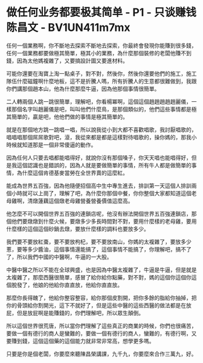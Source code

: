 # 做任何业务都要极其简单 - P1 - 只谈赚钱陈昌文 - BV1UN411m7mx

任何一個業務啊，你不斷地去探索不斷地去探索，你最終會發現你能賺到很多錢，任何一個業務都要做極其簡單，極其小的業務，為什麼那個裝修的老闆他賺不到錢，因為太他媽複雜了，又要搞設計圖又要進材料。

可能你還要在淘寶上淘一點桌子，對不對，然後你，然後你還要他們的施工，施工隊伍什麼磁鐘啊什麼地板，這不是折騰人嗎，所有折騰人的生意都很難做到，我跟你們講那個趙本山，他為什麼那麼牛逼，因為他那個事情很簡單。

二人轉兩個人跳一跳很簡單，理解吧，你看楊冪啊，這個這個趙趙趙趙趙麗儀，一樣那個名字叫趙麗儀是吧，叫叫他們什麼鳥，是那個類似的，他們這些事情都是極其簡單的，贏是吧，他他們做的事情是極其簡單的。

就是在那個地方跳一跳唱一唱，所以說我從小到大都不喜歡唱歌，我討厭唱歌的，唱唱唱那個屌屌歌對吧，滾，我從來都是都是這樣對待唱歌的，操你媽的，那我小時候就知道那是一個非常傻逼的動作。

因為任何人只要去唱都能唱得好，就說你沒有那個嗓子，你天天唱也能唱得好，但是我這個認識也是錯誤的，因為人就是要做簡單的事情，所有牛人都是做簡單的事情，為什麼這個肯德基麥當勞在全世界賣的這麼紅。

能成為世界五百強，因為他隨便招個高中生中專生進去，排訓第一天這個人排訓兩個小時就可以上崗了，理解了吧，為什麼你那個中餐，你你整個大家都知道這個老母雞啊，清燉蓮藕這個燉老母雞營養營養價值這麼高。

他怎麼不可以開個世界五百強的連鎖店呢，他沒有辦法開個世界五百強連鎖店，那個他們要燉燉到什麼火候，要燉多少多長時間對不對，要用什麼樣的老母雞，要用什麼樣的這個這個砂鍋去燉，要放什麼樣的調料也要放多少。

我們要不要放紅棗，要不要放枸杞，要不要放南山，你媽的太複雜了，要放多少蔥，要等多少醬油，這個事情還能搞了，這個事情不能搞了，你理解吧，搞不了了，所以我們中國的中醫啊，牛逼的一大股。

中醫中醫之所以不能在全球興盛，也是因為中醫太複雜了，牛逼是牛逼，但是就是太複雜了，那麼西醫很簡單，感冒了給你給你點藥，對不對，媽的這個你這個你這個脫發了，他娘的他給你直直放，他給你直直放。

那麼你長得醜了，他給你整容整容，給你那個皮割開，把你多餘的脂給你抽掉，把你的骨頭給你割開光，這下不就好了，但是這些中醫的這些西醫的做法都是在放屁，但是放屁啊是能賺錢的，你們理解吧，所以眾生顛倒。

所以這個世界很荒唐，所以當你們理解了這些真正的商業的時候，你們也很痛苦，要做一個有德行的商人是蠻難的，要做一個有德行的商人，蠻難的，有德行啊，又要賺到錢，這個這個藥的這個能力就非常非常高，想學更多嗎。

只要是你是個老闆，你要麼來聽陳昌榮講課，九千九，你要麼來合作三萬九，好。